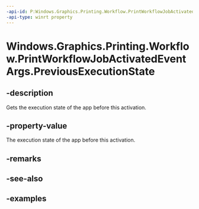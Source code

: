 ```yaml
---
-api-id: P:Windows.Graphics.Printing.Workflow.PrintWorkflowJobActivatedEventArgs.PreviousExecutionState
-api-type: winrt property
---
```


# Windows.Graphics.Printing.Workflow.PrintWorkflowJobActivatedEventArgs.PreviousExecutionState

<!--
public Windows.ApplicationModel.Activation.ApplicationExecutionState PreviousExecutionState { get; }
-->


## -description

Gets the execution state of the app before this activation.

## -property-value

The execution state of the app before this activation.

## -remarks

## -see-also

## -examples


